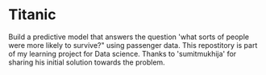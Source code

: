 # Titanic
 Build a predictive model that answers the question 'what sorts of people were more likely to survive?" using passenger data.
 This repostitory is part of my learning project for Data science.
 Thanks to 'sumitmukhija' for sharing his initial solution towards the problem.
 
